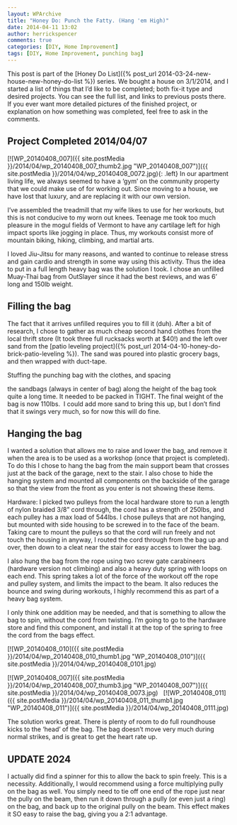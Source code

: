 ```yaml
---
layout: WPArchive
title: "Honey Do: Punch the Fatty. (Hang 'em High)"
date: 2014-04-11 13:02
author: herrickspencer
comments: true
categories: [DIY, Home Improvement]
tags: [DIY, Home Improvement, punching bag]
---
```

This post is part of the [Honey Do List]({% post_url 2014-03-24-new-house-new-honey-do-list %}) series. We bought a house on 3/1/2014, and I started a list of things that I’d like to be completed; both fix-it type and desired projects. You can see the full list, and links to previous posts there.  
If you ever want more detailed pictures of the finished project, or explanation on how something was completed, feel free to ask in the comments.

## Project Completed 2014/04/07

[![WP_20140408_007]({{ site.postMedia }}/2014/04/wp_20140408_007_thumb2.jpg "WP_20140408_007")]({{ site.postMedia }}/2014/04/wp_20140408_0072.jpg){: .left} In our apartment living life, we always seemed to have a ‘gym’ on the community property that we could make use of for working out. Since moving to a house, we have lost that luxury, and are replacing it with our own version.

I’ve assembled the treadmill that my wife likes to use for her workouts, but this is not conducive to my worn out knees. Teenage me took too much pleasure in the mogul fields of Vermont to have any cartilage left for high impact sports like jogging in place. Thus, my workouts consist more of mountain biking, hiking, climbing, and martial arts.

I loved Jiu-Jitsu for many reasons, and wanted to continue to release stress and gain cardio and strength in some way using this activity. Thus the idea to put in a full length heavy bag was the solution I took. I chose an unfilled Muay-Thai bag from OutSlayer since it had the best reviews, and was 6’ long and 150lb weight.

## Filling the bag

The fact that it arrives unfilled requires you to fill it (duh). After a bit of research, I chose to gather as much cheap second hand clothes from the local thrift store (It took three full rucksacks worth at $40!) and the left over sand from the [patio leveling project]({% post_url 2014-04-10-honey-do-brick-patio-leveling %}). The sand was poured into plastic grocery bags, and then wrapped with duct-tape.

Stuffing the punching bag with the clothes, and spacing

the sandbags (always in center of bag) along the height of the bag took quite a long time. It needed to be packed in TIGHT. The final weight of the bag is now 110lbs.  I could add more sand to bring this up, but I don’t find that it swings very much, so for now this will do fine.

## Hanging the bag

I wanted a solution that allows me to raise and lower the bag, and remove it when the area is to be used as a workshop (once that project is completed). To do this I chose to hang the bag from the main support beam that crosses just at the back of the garage, next to the stair. I also chose to hide the hanging system and mounted all components on the backside of the garage so that the view from the front as you enter is not showing these items.

Hardware: I picked two pulleys from the local hardware store to run a length of nylon braided 3/8” cord through, the cord has a strength of 250lbs, and each pulley has a max load of 544lbs. I chose pulleys that are not hanging, but mounted with side housing to be screwed in to the face of the beam. Taking care to mount the pulleys so that the cord will run freely and not touch the housing in anyway, I routed the cord through from the bag up and over, then down to a cleat near the stair for easy access to lower the bag.

I also hung the bag from the rope using two screw gate carabineers (hardware version not climbing) and also a heavy duty spring with loops on each end. This spring takes a lot of the force of the workout off the rope and pulley system, and limits the impact to the beam. It also reduces the bounce and swing during workouts, I highly recommend this as part of a heavy bag system.

I only think one addition may be needed, and that is something to allow the bag to spin, without the cord from twisting. I’m going to go to the hardware store and find this component, and install it at the top of the spring to free the cord from the bags effect.

[![WP_20140408_010]({{ site.postMedia }}/2014/04/wp_20140408_010_thumb1.jpg "WP_20140408_010")]({{ site.postMedia }}/2014/04/wp_20140408_0101.jpg)

[![WP_20140408_007]({{ site.postMedia }}/2014/04/wp_20140408_007_thumb3.jpg "WP_20140408_007")]({{ site.postMedia }}/2014/04/wp_20140408_0073.jpg)   [![WP_20140408_011]({{ site.postMedia }}/2014/04/wp_20140408_011_thumb1.jpg "WP_20140408_011")]({{ site.postMedia }}/2014/04/wp_20140408_0111.jpg)

The solution works great. There is plenty of room to do full roundhouse kicks to the ‘head’ of the bag. The bag doesn’t move very much during normal strikes, and is great to get the heart rate up.

## UPDATE 2024

I actually did find a spinner for this to allow the back to spin freely. This is a necessity.
Additionally, I would recommend using a force multiplying pully on the bag as well.  You simply need to tie off one end of the rope just near the pully on the beam, then run it down through a pully (or even just a ring) on the bag, and back up to the original pully on the beam. This effect makes it SO easy to raise the bag, giving you a 2:1 advantage.